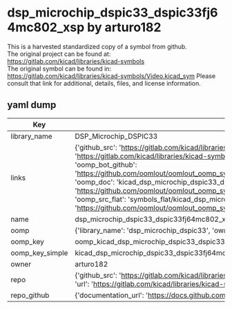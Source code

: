 # dsp_microchip_dspic33_dspic33fj64mc802_xsp by arturo182  
This is a harvested standardized copy of a symbol from github.  
The original project can be found at:  
https://gitlab.com/kicad/libraries/kicad-symbols  
The original symbol can be found in:
https://gitlab.com/kicad/libraries/kicad-symbols/Video.kicad_sym
Please consult that link for additional, details, files, and license information.  
## yaml dump  
| Key | Value |  
| --- | --- |  
| library_name | DSP_Microchip_DSPIC33 |  
| links | {'github_src': 'https://gitlab.com/kicad/libraries/kicad-symbols/Video.kicad_sym', 'github_src_repo': 'https://gitlab.com/kicad/libraries/kicad-symbols', 'oomp_bot': 'kicad_dsp_microchip_dspic33_dspic33fj64mc802_xsp/working', 'oomp_bot_github': 'https://github.com/oomlout/oomlout_oomp_symbol_bot/tree/main/kicad_dsp_microchip_dspic33_dspic33fj64mc802_xsp/working', 'oomp_doc': 'kicad_dsp_microchip_dspic33_dspic33fj64mc802_xsp/working', 'oomp_doc_github': 'https://github.com/oomlout/oomlout_oomp_symbol_doc/tree/main/kicad_dsp_microchip_dspic33_dspic33fj64mc802_xsp/working', 'oomp_src_flat': 'symbols_flat/kicad_dsp_microchip_dspic33_dspic33fj64mc802_xsp/working', 'oomp_src_flat_github': 'https://github.com/oomlout/oomlout_oomp_symbol_src/tree/main/kicad_dsp_microchip_dspic33_dspic33fj64mc802_xsp/working'} |  
| name | dsp_microchip_dspic33_dspic33fj64mc802_xsp |  
| oomp | {'library_name': 'dsp_microchip_dspic33', 'owner_name': 'kicad', 'symbol_name': 'dsp_microchip_dspic33_dspic33fj64mc802_xsp'} |  
| oomp_key | oomp_kicad_dsp_microchip_dspic33_dspic33fj64mc802_xsp |  
| oomp_key_simple | kicad_dsp_microchip_dspic33_dspic33fj64mc802_xsp |  
| owner | arturo182 |  
| repo | {'github_src': 'https://gitlab.com/kicad/libraries/kicad-symbols/Video.kicad_sym', 'name': 'libraries/kicad-symbols', 'owner': 'kicad', 'url': 'https://gitlab.com/kicad/libraries/kicad-symbols'} |  
| repo_github | {'documentation_url': 'https://docs.github.com/rest/repos/repos#get-a-repository', 'message': 'Not Found'} |  

